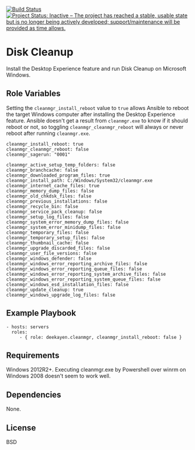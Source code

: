 [![Build Status](https://travis-ci.org/deekayen/ansible-role-cleanmgr.svg?branch=master)](https://travis-ci.org/deekayen/ansible-role-cleanmgr) [![Project Status: Inactive – The project has reached a stable, usable state but is no longer being actively developed; support/maintenance will be provided as time allows.](https://www.repostatus.org/badges/latest/inactive.svg)](https://www.repostatus.org/#inactive)

Disk Cleanup
============

Install the Desktop Experience feature and run Disk Cleanup on Microsoft Windows.

Role Variables
--------------

Setting the `cleanmgr_install_reboot` value to `true` allows Ansible to reboot
the target Windows computer after installing the Desktop Experience feature.
Ansible doesn't get a result from `cleanmgr.exe` to know if it should reboot or not, so toggling `cleanmgr_cleanmgr_reboot` will always or never reboot after running `cleanmgr.exe`.

    cleanmgr_install_reboot: true
    cleanmgr_cleanmgr_reboot: false
    cleanmgr_sagerun: "0001"

    cleanmgr_active_setup_temp_folders: false
    cleanmgr_branchcache: false
    cleanmgr_downloaded_program_files: true
    cleanmgr_install_path: C:/Windows/System32/cleanmgr.exe
    cleanmgr_internet_cache_files: true
    cleanmgr_memory_dump_files: false
    cleanmgr_old_chkdsk_files: false
    cleanmgr_previous_installations: false
    cleanmgr_recycle_bin: false
    cleanmgr_service_pack_cleanup: false
    cleanmgr_setup_log_files: false
    cleanmgr_system_error_memory_dump_files: false
    cleanmgr_system_error_minidump_files: false
    cleanmgr_temporary_files: false
    cleanmgr_temporary_setup_files: false
    cleanmgr_thumbnail_cache: false
    cleanmgr_upgrade_discarded_files: false
    cleanmgr_user_file_versions: false
    cleanmgr_windows_defender: false
    cleanmgr_windows_error_reporting_archive_files: false
    cleanmgr_windows_error_reporting_queue_files: false
    cleanmgr_windows_error_reporting_system_archive_files: false
    cleanmgr_windows_error_reporting_system_queue_files: false
    cleanmgr_windows_esd_installation_files: false
    cleanmgr_update_cleanup: true
    cleanmgr_windows_upgrade_log_files: false

Example Playbook
----------------

    - hosts: servers
      roles:
         - { role: deekayen.cleanmgr, cleanmgr_install_reboot: false }

Requirements
------------

Windows 2012R2+. Executing cleanmgr.exe by Powershell over winrm on Windows 2008 doesn't seem to work well.

Dependencies
------------

None.

License
-------

BSD
